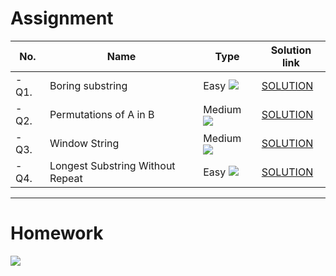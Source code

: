 # Assignment

| No.   | Name                             | Type                                                        | Solution link                                                                          |
|-------|----------------------------------|-------------------------------------------------------------|----------------------------------------------------------------------------------------|
| - Q1. | Boring substring                 | Easy [![](https://img.shields.io/badge/-EASY-green)]()      | [SOLUTION](src/main/java/com/scaler/dsa/assignment/Boringsubstring.java)               |
| - Q2. | Permutations of A in B           | Medium [![](https://img.shields.io/badge/-MEDIUM-yellow)]() | [SOLUTION](src/main/java/com/scaler/dsa/assignment/PermutationsofAinB.java)            |
| - Q3. | Window String                    | Medium [![](https://img.shields.io/badge/-MEDIUM-yellow)]() | [SOLUTION](src/main/java/com/scaler/dsa/assignment/WindowString.java)                  |
| - Q4. | Longest Substring Without Repeat | Easy [![](https://img.shields.io/badge/-EASY-green)]()      | [SOLUTION](src/main/java/com/scaler/dsa/assignment/LongestSubstringWithoutRepeat.java) | 

*** 

# Homework

[![](https://img.shields.io/badge/github-blue?style=for-the-badge)](https://github.com/pashmash372)


[//]: # (https://img.shields.io/badge/-EASY-green)

[//]: # ()

[//]: # ()

[//]: # (https://img.shields.io/badge/-MEDIUM-yellow)

[//]: # ()

[//]: # ()

[//]: # (https://img.shields.io/badge/-HARD-red)